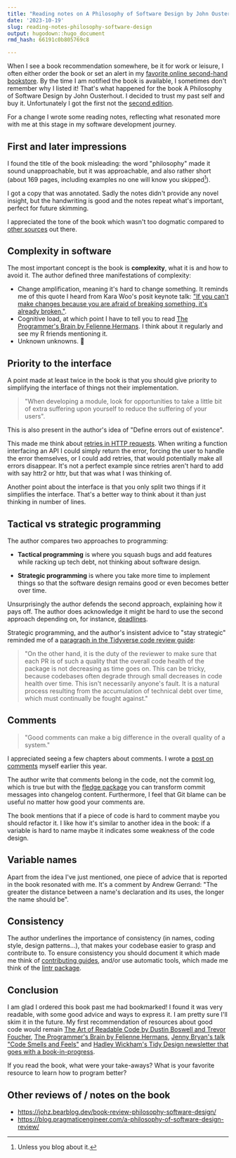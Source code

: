 ```yaml
---
title: "Reading notes on A Philosophy of Software Design by John Ousterhout"
date: '2023-10-19'
slug: reading-notes-philosophy-software-design
output: hugodown::hugo_document
rmd_hash: 66191c0b805769c8

---
```


When I see a book recommendation somewhere, be it for work or leisure, I often either order the book or set an alert in my [favorite online second-hand bookstore](https://www.momox-shop.fr/). By the time I am notified the book is available, I sometimes don't remember why I listed it! That's what happened for the book A Philosophy of Software Design by John Ousterhout. I decided to trust my past self and buy it. Unfortunately I got the first not the [second edition](https://web.stanford.edu/~ouster/cgi-bin/book.php).

For a change I wrote some reading notes, reflecting what resonated more with me at this stage in my software development journey.

## First and later impressions

I found the title of the book misleading: the word "philosophy" made it sound unapproachable, but it was approachable, and also rather short (about 169 pages, including examples no one will know you skipped[^1]).

I got a copy that was annotated. Sadly the notes didn't provide any novel insight, but the handwriting is good and the notes repeat what's important, perfect for future skimming.

I appreciated the tone of the book which wasn't too dogmatic compared to [other sources](https://qntm.org/clean) out there.

## Complexity in software

The most important concept is the book is **complexity**, what it is and how to avoid it. The author defined three manifestations of complexity:

-   Change amplification, meaning it's hard to change something. It reminds me of this quote I heard from Kara Woo's posit keynote talk: ["If you can't make changes because you are afraid of breaking something, it's already broken."](https://speakerdeck.com/karawoo/r-not-only-in-production?slide=76).
-   Cognitive load, at which point I have to tell you to read [The Programmer's Brain by Felienne Hermans](https://www.manning.com/books/the-programmers-brain). I think about it regularly and see my R friends mentioning it.
-   Unknown unknowns. 👻

## Priority to the interface

A point made at least twice in the book is that you should give priority to simplifying the interface of things not their implementation.

> "When developing a module, look for opportunities to take a little bit of extra suffering upon yourself to reduce the suffering of your users".

This is also present in the author's idea of "Define errors out of existence".

This made me think about [retries in HTTP requests](https://blog.r-hub.io/2020/04/07/retry-wheel/). When writing a function interfacing an API I could simply return the error, forcing the user to handle the error themselves, or I could add retries, that would potentially make all errors disappear. It's not a perfect example since retries aren't hard to add with say httr2 or httr, but that was what I was thinking of.

Another point about the interface is that you only split two things if it simplifies the interface. That's a better way to think about it than just thinking in number of lines.

## Tactical vs strategic programming

The author compares two approaches to programming:

-   **Tactical programming** is where you squash bugs and add features while racking up tech debt, not thinking about software design.

-   **Strategic programming** is where you take more time to implement things so that the software design remains good or even becomes better over time.

Unsurprisingly the author defends the second approach, explaining how it pays off. The author does acknowledge it might be hard to use the second approach depending on, for instance, [deadlines](https://enpiar.com/2023/05/30/obey-the-timer/).

Strategic programming, and the author's insistent advice to "stay strategic" reminded me of a [paragraph in the Tidyverse code review guide](https://code-review.tidyverse.org/reviewer/purpose.html):

> "On the other hand, it is the duty of the reviewer to make sure that each PR is of such a quality that the overall code health of the package is not decreasing as time goes on. This can be tricky, because codebases often degrade through small decreases in code health over time. This isn't necessarily anyone's fault. It is a natural process resulting from the accumulation of technical debt over time, which must continually be fought against."

## Comments

> "Good comments can make a big difference in the overall quality of a system."

I appreciated seeing a few chapters about comments. I wrote a [post on comments](https://blog.r-hub.io/2023/01/26/code-comments-self-explaining-code/) myself earlier this year.

The author write that comments belong in the code, not the commit log, which is true but with the [fledge package](https://fledge.cynkra.com/dev/) you can transform commit messages into changelog content. Furthermore, I feel that Git blame can be useful no matter how good your comments are.

The book mentions that if a piece of code is hard to comment maybe you should refactor it. I like how it's similar to another idea in the book: if a variable is hard to name maybe it indicates some weakness of the code design.

## Variable names

Apart from the idea I've just mentioned, one piece of advice that is reported in the book resonated with me. It's a comment by Andrew Gerrand: "The greater the distance between a name's declaration and its uses, the longer the name should be".

## Consistency

The author underlines the importance of consistency (in names, coding style, design patterns...), that makes your codebase easier to grasp and contribute to. To ensure consistency you should document it which made me think of [contributing guides](https://devdevguide.netlify.app/maintenance_collaboration#contributing-guide), and/or use automatic tools, which made me think of the [lintr package](https://lintr.r-lib.org/reference/index.html).

## Conclusion

I am glad I ordered this book past me had bookmarked! I found it was very readable, with some good advice and ways to express it. I am pretty sure I'll skim it in the future. My first recommendation of resources about good code would remain [The Art of Readable Code by Dustin Boswell and Trevor Foucher](https://www.oreilly.com/library/view/the-art-of/9781449318482/), [The Programmer's Brain by Felienne Hermans](https://www.manning.com/books/the-programmers-brain), [Jenny Bryan's talk "Code Smells and Feels"](https://github.com/jennybc/code-smells-and-feels) and [Hadley Wickham's Tidy Design newsletter that goes with a book-in-progress](https://tidydesign.substack.com/).

If you read the book, what were your take-aways? What is your favorite resource to learn how to program better?

## Other reviews of / notes on the book

-   <https://johz.bearblog.dev/book-review-philosophy-software-design/>
-   <https://blog.pragmaticengineer.com/a-philosophy-of-software-design-review/>

[^1]: Unless you blog about it.

